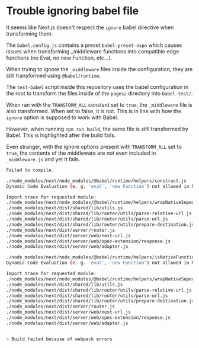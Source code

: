 # Trouble ignoring babel file

It seems like Next.js doesn't respect the `ignore` babel directive when transforming them.

The `babel.config.js` contains a preset `babel-preset-expo` which causes issues when transforming \_middleware functions into compatible edge functions (no Eval, no new Function, etc…).

When trying to ignore the `_middleware` files inside the configuration, they are still transformed using `@babel/runtime`.

The `test-babel` script inside this repository uses the babel configuration in the root to transform the files inside of the `pages/` directory into `babel-test/`.

When ran with the `TRANSFORM_ALL` constant set to `true`, the `_middleware` file is also transformed. When set to false, it is not. This is in line with how the `ignore` option is supposed to work with Babel.

However, when running `npm run build`, the same file is _still_ transformed by Babel. This is highlighted after the build fails.

Even stranger, with the ignore options present with `TRANSFORM_ALL` set to `true`, the contents of the middleware are not even included in `_middleware.js` and yet it fails.

```sh
Failed to compile.

./node_modules/next/node_modules/@babel/runtime/helpers/construct.js
Dynamic Code Evaluation (e. g. 'eval', 'new Function') not allowed in Middleware pages/api/_middleware

Import trace for requested module:
./node_modules/next/node_modules/@babel/runtime/helpers/wrapNativeSuper.js
./node_modules/next/dist/shared/lib/utils.js
./node_modules/next/dist/shared/lib/router/utils/parse-relative-url.js
./node_modules/next/dist/shared/lib/router/utils/parse-url.js
./node_modules/next/dist/shared/lib/router/utils/prepare-destination.js
./node_modules/next/dist/server/router.js
./node_modules/next/dist/server/web/next-url.js
./node_modules/next/dist/server/web/spec-extension/response.js
./node_modules/next/dist/server/web/adapter.js

./node_modules/next/node_modules/@babel/runtime/helpers/isNativeFunction.js
Dynamic Code Evaluation (e. g. 'eval', 'new Function') not allowed in Middleware pages/api/_middleware

Import trace for requested module:
./node_modules/next/node_modules/@babel/runtime/helpers/wrapNativeSuper.js
./node_modules/next/dist/shared/lib/utils.js
./node_modules/next/dist/shared/lib/router/utils/parse-relative-url.js
./node_modules/next/dist/shared/lib/router/utils/parse-url.js
./node_modules/next/dist/shared/lib/router/utils/prepare-destination.js
./node_modules/next/dist/server/router.js
./node_modules/next/dist/server/web/next-url.js
./node_modules/next/dist/server/web/spec-extension/response.js
./node_modules/next/dist/server/web/adapter.js


> Build failed because of webpack errors
```
